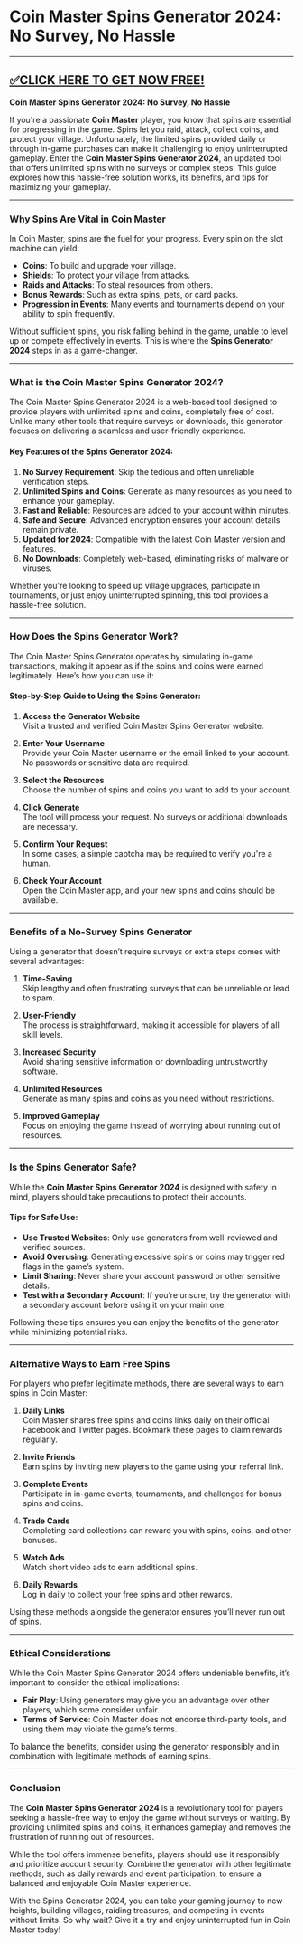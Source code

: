 # Coin Master Spins Generator 2024: No Survey, No Hassle

--------------------------------------------
[✅CLICK HERE TO GET NOW FREE!](https://freeforyou.xyz/coinmaster)
--------------------------------------------

**Coin Master Spins Generator 2024: No Survey, No Hassle**  

If you're a passionate **Coin Master** player, you know that spins are essential for progressing in the game. Spins let you raid, attack, collect coins, and protect your village. Unfortunately, the limited spins provided daily or through in-game purchases can make it challenging to enjoy uninterrupted gameplay. Enter the **Coin Master Spins Generator 2024**, an updated tool that offers unlimited spins with no surveys or complex steps. This guide explores how this hassle-free solution works, its benefits, and tips for maximizing your gameplay.  

---

### Why Spins Are Vital in Coin Master  

In Coin Master, spins are the fuel for your progress. Every spin on the slot machine can yield:  

- **Coins**: To build and upgrade your village.  
- **Shields**: To protect your village from attacks.  
- **Raids and Attacks**: To steal resources from others.  
- **Bonus Rewards**: Such as extra spins, pets, or card packs.  
- **Progression in Events**: Many events and tournaments depend on your ability to spin frequently.  

Without sufficient spins, you risk falling behind in the game, unable to level up or compete effectively in events. This is where the **Spins Generator 2024** steps in as a game-changer.  

---

### What is the Coin Master Spins Generator 2024?  

The Coin Master Spins Generator 2024 is a web-based tool designed to provide players with unlimited spins and coins, completely free of cost. Unlike many other tools that require surveys or downloads, this generator focuses on delivering a seamless and user-friendly experience.  

#### Key Features of the Spins Generator 2024:  

1. **No Survey Requirement**: Skip the tedious and often unreliable verification steps.  
2. **Unlimited Spins and Coins**: Generate as many resources as you need to enhance your gameplay.  
3. **Fast and Reliable**: Resources are added to your account within minutes.  
4. **Safe and Secure**: Advanced encryption ensures your account details remain private.  
5. **Updated for 2024**: Compatible with the latest Coin Master version and features.  
6. **No Downloads**: Completely web-based, eliminating risks of malware or viruses.  

Whether you're looking to speed up village upgrades, participate in tournaments, or just enjoy uninterrupted spinning, this tool provides a hassle-free solution.  

---

### How Does the Spins Generator Work?  

The Coin Master Spins Generator operates by simulating in-game transactions, making it appear as if the spins and coins were earned legitimately. Here’s how you can use it:  

#### Step-by-Step Guide to Using the Spins Generator:  

1. **Access the Generator Website**  
   Visit a trusted and verified Coin Master Spins Generator website.  

2. **Enter Your Username**  
   Provide your Coin Master username or the email linked to your account. No passwords or sensitive data are required.  

3. **Select the Resources**  
   Choose the number of spins and coins you want to add to your account.  

4. **Click Generate**  
   The tool will process your request. No surveys or additional downloads are necessary.  

5. **Confirm Your Request**  
   In some cases, a simple captcha may be required to verify you're a human.  

6. **Check Your Account**  
   Open the Coin Master app, and your new spins and coins should be available.  

---

### Benefits of a No-Survey Spins Generator  

Using a generator that doesn’t require surveys or extra steps comes with several advantages:  

1. **Time-Saving**  
   Skip lengthy and often frustrating surveys that can be unreliable or lead to spam.  

2. **User-Friendly**  
   The process is straightforward, making it accessible for players of all skill levels.  

3. **Increased Security**  
   Avoid sharing sensitive information or downloading untrustworthy software.  

4. **Unlimited Resources**  
   Generate as many spins and coins as you need without restrictions.  

5. **Improved Gameplay**  
   Focus on enjoying the game instead of worrying about running out of resources.  

---

### Is the Spins Generator Safe?  

While the **Coin Master Spins Generator 2024** is designed with safety in mind, players should take precautions to protect their accounts.  

#### Tips for Safe Use:  

- **Use Trusted Websites**: Only use generators from well-reviewed and verified sources.  
- **Avoid Overusing**: Generating excessive spins or coins may trigger red flags in the game’s system.  
- **Limit Sharing**: Never share your account password or other sensitive details.  
- **Test with a Secondary Account**: If you’re unsure, try the generator with a secondary account before using it on your main one.  

Following these tips ensures you can enjoy the benefits of the generator while minimizing potential risks.  

---

### Alternative Ways to Earn Free Spins  

For players who prefer legitimate methods, there are several ways to earn spins in Coin Master:  

1. **Daily Links**  
   Coin Master shares free spins and coins links daily on their official Facebook and Twitter pages. Bookmark these pages to claim rewards regularly.  

2. **Invite Friends**  
   Earn spins by inviting new players to the game using your referral link.  

3. **Complete Events**  
   Participate in in-game events, tournaments, and challenges for bonus spins and coins.  

4. **Trade Cards**  
   Completing card collections can reward you with spins, coins, and other bonuses.  

5. **Watch Ads**  
   Watch short video ads to earn additional spins.  

6. **Daily Rewards**  
   Log in daily to collect your free spins and other rewards.  

Using these methods alongside the generator ensures you’ll never run out of spins.  

---

### Ethical Considerations  

While the Coin Master Spins Generator 2024 offers undeniable benefits, it’s important to consider the ethical implications:  

- **Fair Play**: Using generators may give you an advantage over other players, which some consider unfair.  
- **Terms of Service**: Coin Master does not endorse third-party tools, and using them may violate the game’s terms.  

To balance the benefits, consider using the generator responsibly and in combination with legitimate methods of earning spins.  

---

### Conclusion  

The **Coin Master Spins Generator 2024** is a revolutionary tool for players seeking a hassle-free way to enjoy the game without surveys or waiting. By providing unlimited spins and coins, it enhances gameplay and removes the frustration of running out of resources.  

While the tool offers immense benefits, players should use it responsibly and prioritize account security. Combine the generator with other legitimate methods, such as daily rewards and event participation, to ensure a balanced and enjoyable Coin Master experience.  

With the Spins Generator 2024, you can take your gaming journey to new heights, building villages, raiding treasures, and competing in events without limits. So why wait? Give it a try and enjoy uninterrupted fun in Coin Master today!
